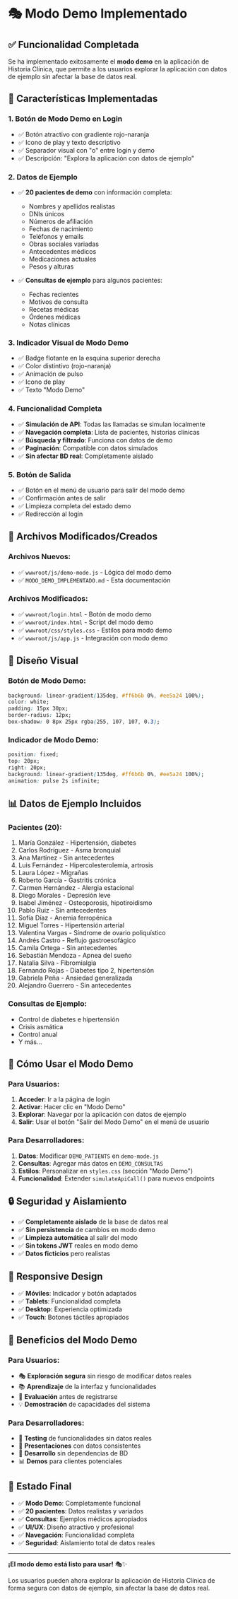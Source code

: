 # 🎭 Modo Demo Implementado

## ✅ **Funcionalidad Completada**

Se ha implementado exitosamente el **modo demo** en la aplicación de Historia Clínica, que permite a los usuarios explorar la aplicación con datos de ejemplo sin afectar la base de datos real.

## 🎯 **Características Implementadas**

### **1. Botón de Modo Demo en Login**
- ✅ Botón atractivo con gradiente rojo-naranja
- ✅ Icono de play y texto descriptivo
- ✅ Separador visual con "o" entre login y demo
- ✅ Descripción: "Explora la aplicación con datos de ejemplo"

### **2. Datos de Ejemplo**
- ✅ **20 pacientes de demo** con información completa:
  - Nombres y apellidos realistas
  - DNIs únicos
  - Números de afiliación
  - Fechas de nacimiento
  - Teléfonos y emails
  - Obras sociales variadas
  - Antecedentes médicos
  - Medicaciones actuales
  - Pesos y alturas

- ✅ **Consultas de ejemplo** para algunos pacientes:
  - Fechas recientes
  - Motivos de consulta
  - Recetas médicas
  - Órdenes médicas
  - Notas clínicas

### **3. Indicador Visual de Modo Demo**
- ✅ Badge flotante en la esquina superior derecha
- ✅ Color distintivo (rojo-naranja)
- ✅ Animación de pulso
- ✅ Icono de play
- ✅ Texto "Modo Demo"

### **4. Funcionalidad Completa**
- ✅ **Simulación de API**: Todas las llamadas se simulan localmente
- ✅ **Navegación completa**: Lista de pacientes, historias clínicas
- ✅ **Búsqueda y filtrado**: Funciona con datos de demo
- ✅ **Paginación**: Compatible con datos simulados
- ✅ **Sin afectar BD real**: Completamente aislado

### **5. Botón de Salida**
- ✅ Botón en el menú de usuario para salir del modo demo
- ✅ Confirmación antes de salir
- ✅ Limpieza completa del estado demo
- ✅ Redirección al login

## 🔧 **Archivos Modificados/Creados**

### **Archivos Nuevos:**
- ✅ `wwwroot/js/demo-mode.js` - Lógica del modo demo
- ✅ `MODO_DEMO_IMPLEMENTADO.md` - Esta documentación

### **Archivos Modificados:**
- ✅ `wwwroot/login.html` - Botón de modo demo
- ✅ `wwwroot/index.html` - Script del modo demo
- ✅ `wwwroot/css/styles.css` - Estilos para modo demo
- ✅ `wwwroot/js/app.js` - Integración con modo demo

## 🎨 **Diseño Visual**

### **Botón de Modo Demo:**
```css
background: linear-gradient(135deg, #ff6b6b 0%, #ee5a24 100%);
color: white;
padding: 15px 30px;
border-radius: 12px;
box-shadow: 0 8px 25px rgba(255, 107, 107, 0.3);
```

### **Indicador de Modo Demo:**
```css
position: fixed;
top: 20px;
right: 20px;
background: linear-gradient(135deg, #ff6b6b 0%, #ee5a24 100%);
animation: pulse 2s infinite;
```

## 📊 **Datos de Ejemplo Incluidos**

### **Pacientes (20):**
1. María González - Hipertensión, diabetes
2. Carlos Rodríguez - Asma bronquial
3. Ana Martínez - Sin antecedentes
4. Luis Fernández - Hipercolesterolemia, artrosis
5. Laura López - Migrañas
6. Roberto García - Gastritis crónica
7. Carmen Hernández - Alergia estacional
8. Diego Morales - Depresión leve
9. Isabel Jiménez - Osteoporosis, hipotiroidismo
10. Pablo Ruiz - Sin antecedentes
11. Sofía Díaz - Anemia ferropénica
12. Miguel Torres - Hipertensión arterial
13. Valentina Vargas - Síndrome de ovario poliquístico
14. Andrés Castro - Reflujo gastroesofágico
15. Camila Ortega - Sin antecedentes
16. Sebastián Mendoza - Apnea del sueño
17. Natalia Silva - Fibromialgia
18. Fernando Rojas - Diabetes tipo 2, hipertensión
19. Gabriela Peña - Ansiedad generalizada
20. Alejandro Guerrero - Sin antecedentes

### **Consultas de Ejemplo:**
- Control de diabetes e hipertensión
- Crisis asmática
- Control anual
- Y más...

## 🚀 **Cómo Usar el Modo Demo**

### **Para Usuarios:**
1. **Acceder**: Ir a la página de login
2. **Activar**: Hacer clic en "Modo Demo"
3. **Explorar**: Navegar por la aplicación con datos de ejemplo
4. **Salir**: Usar el botón "Salir del Modo Demo" en el menú de usuario

### **Para Desarrolladores:**
1. **Datos**: Modificar `DEMO_PATIENTS` en `demo-mode.js`
2. **Consultas**: Agregar más datos en `DEMO_CONSULTAS`
3. **Estilos**: Personalizar en `styles.css` (sección "Modo Demo")
4. **Funcionalidad**: Extender `simulateApiCall()` para nuevos endpoints

## 🔒 **Seguridad y Aislamiento**

- ✅ **Completamente aislado** de la base de datos real
- ✅ **Sin persistencia** de cambios en modo demo
- ✅ **Limpieza automática** al salir del modo
- ✅ **Sin tokens JWT** reales en modo demo
- ✅ **Datos ficticios** pero realistas

## 📱 **Responsive Design**

- ✅ **Móviles**: Indicador y botón adaptados
- ✅ **Tablets**: Funcionalidad completa
- ✅ **Desktop**: Experiencia optimizada
- ✅ **Touch**: Botones táctiles apropiados

## 🎯 **Beneficios del Modo Demo**

### **Para Usuarios:**
- 🎭 **Exploración segura** sin riesgo de modificar datos reales
- 📚 **Aprendizaje** de la interfaz y funcionalidades
- 🚀 **Evaluación** antes de registrarse
- 💡 **Demostración** de capacidades del sistema

### **Para Desarrolladores:**
- 🧪 **Testing** de funcionalidades sin datos reales
- 🎨 **Presentaciones** con datos consistentes
- 🔧 **Desarrollo** sin dependencias de BD
- 📊 **Demos** para clientes potenciales

## 🎉 **Estado Final**

- ✅ **Modo Demo**: Completamente funcional
- ✅ **20 pacientes**: Datos realistas y variados
- ✅ **Consultas**: Ejemplos médicos apropiados
- ✅ **UI/UX**: Diseño atractivo y profesional
- ✅ **Navegación**: Funcionalidad completa
- ✅ **Seguridad**: Aislamiento total de datos reales

---

**¡El modo demo está listo para usar!** 🎭✨

Los usuarios pueden ahora explorar la aplicación de Historia Clínica de forma segura con datos de ejemplo, sin afectar la base de datos real.




